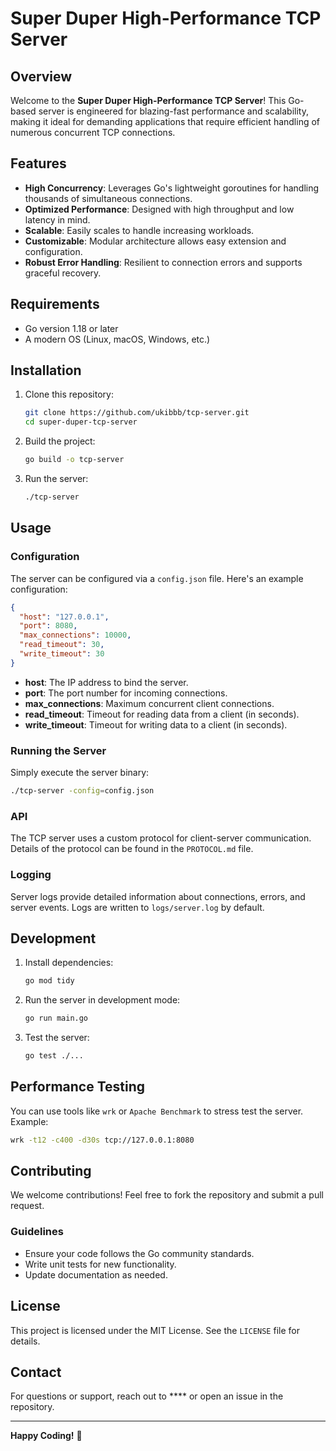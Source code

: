 # Super Duper High-Performance TCP Server

## Overview

Welcome to the **Super Duper High-Performance TCP Server**! This Go-based server is engineered for blazing-fast performance and scalability, making it ideal for demanding applications that require efficient handling of numerous concurrent TCP connections.

## Features

- **High Concurrency**: Leverages Go's lightweight goroutines for handling thousands of simultaneous connections.
- **Optimized Performance**: Designed with high throughput and low latency in mind.
- **Scalable**: Easily scales to handle increasing workloads.
- **Customizable**: Modular architecture allows easy extension and configuration.
- **Robust Error Handling**: Resilient to connection errors and supports graceful recovery.

## Requirements

- Go version 1.18 or later
- A modern OS (Linux, macOS, Windows, etc.)

## Installation

1. Clone this repository:

   ```bash
   git clone https://github.com/ukibbb/tcp-server.git
   cd super-duper-tcp-server
   ```

2. Build the project:

   ```bash
   go build -o tcp-server
   ```

3. Run the server:

   ```bash
   ./tcp-server
   ```

## Usage

### Configuration

The server can be configured via a `config.json` file. Here's an example configuration:

```json
{
  "host": "127.0.0.1",
  "port": 8080,
  "max_connections": 10000,
  "read_timeout": 30,
  "write_timeout": 30
}
```

- **host**: The IP address to bind the server.
- **port**: The port number for incoming connections.
- **max_connections**: Maximum concurrent client connections.
- **read_timeout**: Timeout for reading data from a client (in seconds).
- **write_timeout**: Timeout for writing data to a client (in seconds).

### Running the Server

Simply execute the server binary:

```bash
./tcp-server -config=config.json
```

### API

The TCP server uses a custom protocol for client-server communication. Details of the protocol can be found in the `PROTOCOL.md` file.

### Logging

Server logs provide detailed information about connections, errors, and server events. Logs are written to `logs/server.log` by default.

## Development

1. Install dependencies:

   ```bash
   go mod tidy
   ```

2. Run the server in development mode:

   ```bash
   go run main.go
   ```

3. Test the server:

   ```bash
   go test ./...
   ```

## Performance Testing

You can use tools like `wrk` or `Apache Benchmark` to stress test the server. Example:

```bash
wrk -t12 -c400 -d30s tcp://127.0.0.1:8080
```

## Contributing

We welcome contributions! Feel free to fork the repository and submit a pull request.

### Guidelines

- Ensure your code follows the Go community standards.
- Write unit tests for new functionality.
- Update documentation as needed.

## License

This project is licensed under the MIT License. See the `LICENSE` file for details.

## Contact

For questions or support, reach out to \*\*\*\* or open an issue in the repository.

---

**Happy Coding!** 🚀
